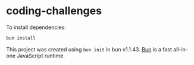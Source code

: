 # coding-challenges

To install dependencies:

```bash
bun install
```


This project was created using `bun init` in bun v1.1.43. [Bun](https://bun.sh) is a fast all-in-one JavaScript runtime.
